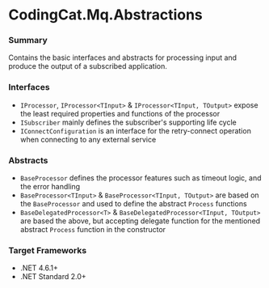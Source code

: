# CodingCat.Mq.Abstractions


### Summary

Contains the basic interfaces and abstracts for processing input and produce the output of a subscribed application.


### Interfaces

- `IProcessor`, `IProcessor<TInput>` & `IProcessor<TInput, TOutput>` expose the least required properties and functions of the processor
- `ISubscriber` mainly defines the subscriber's supporting life cycle
- `IConnectConfiguration` is an interface for the retry-connect operation when connecting to any external service


### Abstracts

- `BaseProcessor` defines the processor features such as timeout logic, and the error handling
- `BaseProcessor<TInput>` & `BaseProcessor<TInput, TOutput>` are based on the `BaseProcessor` and used to define the abstract `Process` functions
- `BaseDelegatedProcessor<T>` & `BaseDelegatedProcessor<TInput, TOutput>` are based the above, but accepting delegate function for the mentioned abstract `Process` function in the constructor


### Target Frameworks

- .NET 4.6.1+
- .NET Standard 2.0+